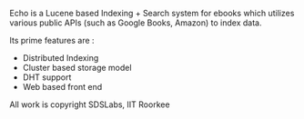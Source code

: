 Echo is a Lucene based Indexing + Search system for ebooks which utilizes various public APIs (such as Google Books, Amazon) to index data. 

Its prime features are :
* Distributed Indexing
* Cluster based storage model
* DHT support
* Web based front end

All work is copyright SDSLabs, IIT Roorkee
